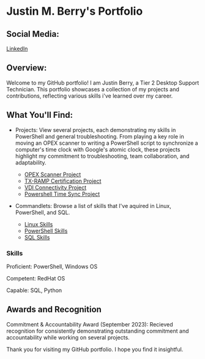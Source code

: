 # Justin M. Berry's Portfolio

## Social Media:
[LinkedIn](https://www.linkedin.com/in/justinmberry)

## Overview:
Welcome to my GitHub portfolio! I am Justin Berry, a Tier 2 Desktop Support Technician. This portfolio showcases a collection of my projects and contributions, reflecting various skills i've learned over my career.

## What You'll Find:
 - Projects: View several projects, each demonstrating my skills in PowerShell and general troubleshooting. From playing a key role in moving an OPEX scanner to writing a PowerShell script to synchronize a computer's time clock with Google's atomic clock, these projects highlight my commitment to troubleshooting, team collaboration, and adaptability.
   - [OPEX Scanner Project](https://github.com/JustinMBerry/Portfolio/blob/main/OPEX_Scanner_Project.md)
   - [TX-RAMP Certification Project](https://github.com/JustinMBerry/Portfolio/blob/main/TX-RAMP_Certification_Project.md)
   - [VDI Connectivity Project](https://github.com/JustinMBerry/Portfolio/blob/main/VDI_Connectivity_Project.md)
   - [Powershell Time Sync Project](https://github.com/JustinMBerry/Portfolio/blob/main/PowerShell_Time-Sync_Project.md)

 - Commandlets: Browse a list of skills that I've aquired in Linux, PowerShell, and SQL.
   - [Linux Skills](https://github.com/JustinMBerry/Portfolio/blob/main/Linux_Skills.md)
   - [PowerShell Skills](https://github.com/JustinMBerry/Portfolio/blob/main/PowerShell_Skills.md)
   - [SQL Skills](https://github.com/JustinMBerry/Portfolio/blob/main/SQL_Skills.md)  

### Skills
Proficient: PowerShell, Windows OS

Competent: RedHat OS

Capable: SQL, Python

## Awards and Recognition
Commitment & Accountability Award (September 2023): Recieved recognition for consistently demonstrating outstanding commitment and accountability while working on several projects.

Thank you for visiting my GitHub portfolio. I hope you find it insightful.
